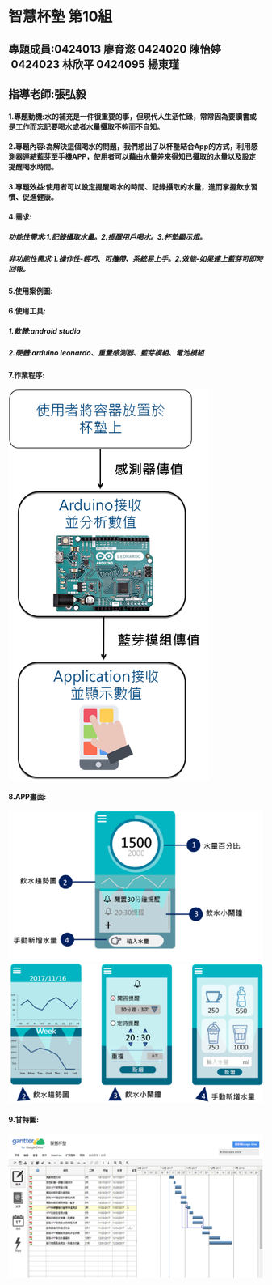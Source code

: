# 智慧杯墊 第10組
## 專題成員:0424013 廖育滺 0424020 陳怡婷  0424023 林欣平 0424095 楊東瑾
## 指導老師:張弘毅
#### 1.專題動機:水的補充是一件很重要的事，但現代人生活忙碌，常常因為要讀書或是工作而忘記要喝水或者水量攝取不夠而不自知。
#### 2.專題內容:為解決這個喝水的問題，我們想出了以杯墊結合App的方式，利用感測器連結藍芽至手機APP，使用者可以藉由水量差來得知已攝取的水量以及設定提醒喝水時間。
#### 3.專題效益:使用者可以設定提醒喝水的時間、記錄攝取的水量，進而掌握飲水習慣、促進健康。
#### 4.需求:
##### 功能性需求:1.記錄攝取水量。2.提醒用戶喝水。3.杯墊顯示燈。
##### 非功能性需求:1.操作性-輕巧、可攜帶、系統易上手。2.效能-如果連上藍芽可即時回報。
#### 5.使用案例圖:
#### 
#### 6.使用工具:
##### 1.軟體:android studio 
##### 2.硬體:arduino leonardo、重量感測器、藍芽模組、電池模組
#### 7.作業程序:
![](cba.png "")
#### 8.APP畫面:
![](1.png "")
![](2.png "")


#### 9.甘特圖:
![](gw123.png "")
